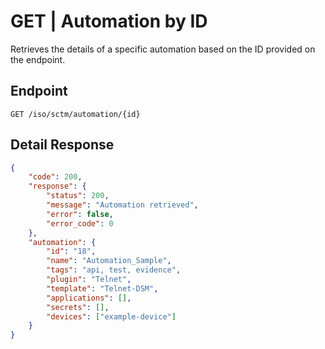 # GET | Automation by ID

Retrieves the details of a specific automation based on the ID provided on the endpoint.

## Endpoint

```
GET /iso/sctm/automation/{id}
```

## Detail Response

```json
{
    "code": 200,
    "response": {
        "status": 200,
        "message": "Automation retrieved",
        "error": false,
        "error_code": 0
    },
    "automation": {
        "id": "18",
        "name": "Automation_Sample",
        "tags": "api, test, evidence",
        "plugin": "Telnet",
        "template": "Telnet-DSM",
        "applications": [],
        "secrets": [],
        "devices": ["example-device"]
    }
}
```
